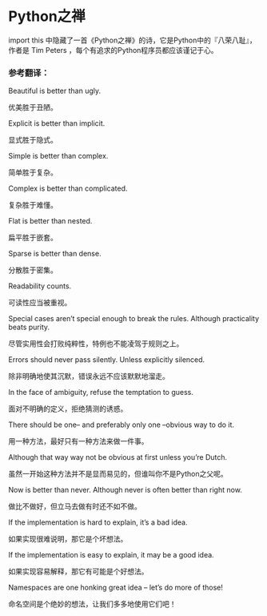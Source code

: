 # Python之禅

import this 中隐藏了一首《Python之禅》的诗，它是Python中的『八荣八耻』，作者是 Tim Peters ，每个有追求的Python程序员都应该谨记于心。

### 参考翻译：

Beautiful is better than ugly. 

优美胜于丑陋。

Explicit is better than implicit. 

显式胜于隐式。

Simple is better than complex. 

简单胜于复杂。

Complex is better than complicated. 

复杂胜于难懂。

Flat is better than nested. 

扁平胜于嵌套。

Sparse is better than dense. 

分散胜于密集。

Readability counts. 

可读性应当被重视。

Special cases aren’t special enough to break the rules. Although practicality beats purity. 

尽管实用性会打败纯粹性，特例也不能凌驾于规则之上。

Errors should never pass silently. Unless explicitly silenced. 

除非明确地使其沉默，错误永远不应该默默地溜走。

In the face of ambiguity, refuse the temptation to guess. 

面对不明确的定义，拒绝猜测的诱惑。

There should be one– and preferably only one –obvious way to do it. 

用一种方法，最好只有一种方法来做一件事。

Although that way way not be obvious at first unless you’re Dutch. 

虽然一开始这种方法并不是显而易见的，但谁叫你不是Python之父呢。

Now is better than never. Although never is often better than right now. 

做比不做好，但立马去做有时还不如不做。

If the implementation is hard to explain, it’s a bad idea. 

如果实现很难说明，那它是个坏想法。

If the implementation is easy to explain, it may be a good idea. 

如果实现容易解释，那它有可能是个好想法。

Namespaces are one honking great idea – let’s do more of those! 

命名空间是个绝妙的想法，让我们多多地使用它们吧！